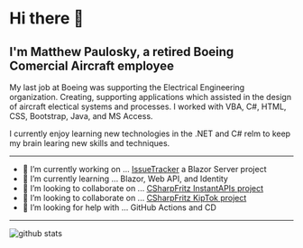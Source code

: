 # Hi there 👋

## I'm Matthew Paulosky, a retired Boeing Comercial Aircraft employee

<p>My last job at Boeing was supporting the Electrical Engineering organization. Creating, supporting applications which assisted in the design of aircraft electical systems and processes. I worked with VBA, C#, HTML, CSS, Bootstrap, Java, and MS Access.</p>

<p>I currently enjoy learning new technologies in the .NET and C# relm to keep my brain learing new skills and techniques.</P>

***

- 🔭 I’m currently working on ... [IssueTracker](https://github.com/mpaulosky/IssueTracker) a Blazor Server project
- 🌱 I’m currently learning ... Blazor, Web API, and Identity
- 👯 I’m looking to collaborate on ... [CSharpFritz InstantAPIs project](https://github.com/csharpfritz/InstantAPIs)
- 👯 I’m looking to collaborate on ... [CSharpFritz KipTok project](https://github.com/csharpfritz/KlipTok)
- 🤔 I’m looking for help with ... GitHub Actions and CD

***

<img align="center" src="https://github-readme-stats.vercel.app/api?username=mpaulosky&show_icons=true&include_all_commits=true&theme=blue-white&count_private=true" alt="github stats">
<!--  -->
